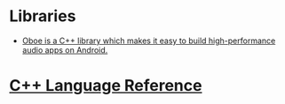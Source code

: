 # Libraries
- [Oboe is a C++ library which makes it easy to build high-performance audio apps on Android.](https://github.com/google/oboe)


# [C++ Language Reference](https://docs.microsoft.com/en-us/cpp/cpp/cpp-language-reference?view=vs-2017)
